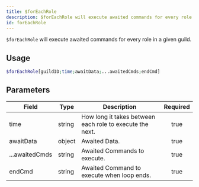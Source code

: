 ```yaml
---
title: $forEachRole
description: $forEachRole will execute awaited commands for every role in a given guild.
id: forEachRole
---
```


`$forEachRole` will execute awaited commands for every role in a given guild.

## Usage

```php
$forEachRole[guildID;time;awaitData;...awaitedCmds;endCmd]
```

## Parameters

| Field          | Type   | Description                                              | Required |
| -------------- | ------ | -------------------------------------------------------- | :------: |
| time           | string | How long it takes between each role to execute the next. |   true   |
| awaitData      | object | Awaited Data.                                            |   true   |
| ...awaitedCmds | string | Awaited Commands to execute.                             |   true   |
| endCmd         | string | Awaited Command to execute when loop ends.               |   true   |
